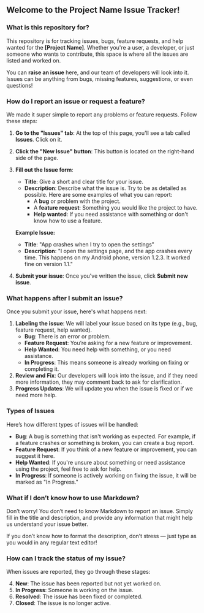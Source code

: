 ## Welcome to the **Project Name** Issue Tracker!

### What is this repository for?

This repository is for tracking issues, bugs, feature requests, and help wanted for the **[Project Name]**. Whether you're a user, a developer, or just someone who wants to contribute, this space is where all the issues are listed and worked on.

You can **raise an issue** here, and our team of developers will look into it. Issues can be anything from bugs, missing features, suggestions, or even questions!

### How do I report an issue or request a feature?

We made it super simple to report any problems or feature requests. Follow these steps:

1. **Go to the "Issues" tab**: At the top of this page, you'll see a tab called **Issues**. Click on it.
    
2. **Click the "New Issue" button**: This button is located on the right-hand side of the page.
    
3. **Fill out the Issue form**:
    
    - **Title**: Give a short and clear title for your issue.
    - **Description**: Describe what the issue is. Try to be as detailed as possible. Here are some examples of what you can report:
        - A **bug** or problem with the project.
        - A **feature request**: Something you would like the project to have.
        - **Help wanted**: If you need assistance with something or don't know how to use a feature.
    
    **Example Issue:**
    
    - **Title**: "App crashes when I try to open the settings"
    - **Description**: "I open the settings page, and the app crashes every time. This happens on my Android phone, version 1.2.3. It worked fine on version 1.1."
4. **Submit your issue**: Once you've written the issue, click **Submit new issue**.
    

### What happens after I submit an issue?

Once you submit your issue, here's what happens next:

1. **Labeling the issue**: We will label your issue based on its type (e.g., bug, feature request, help wanted).
    - **Bug**: There is an error or problem.
    - **Feature Request**: You’re asking for a new feature or improvement.
    - **Help Wanted**: You need help with something, or you need assistance.
    - **In Progress**: This means someone is already working on fixing or completing it.
2. **Review and Fix**: Our developers will look into the issue, and if they need more information, they may comment back to ask for clarification.
3. **Progress Updates**: We will update you when the issue is fixed or if we need more help.

### Types of Issues

Here’s how different types of issues will be handled:

- **Bug**: A bug is something that isn't working as expected. For example, if a feature crashes or something is broken, you can create a bug report.
- **Feature Request**: If you think of a new feature or improvement, you can suggest it here.
- **Help Wanted**: If you're unsure about something or need assistance using the project, feel free to ask for help.
- **In Progress**: If someone is actively working on fixing the issue, it will be marked as "In Progress."

### What if I don’t know how to use Markdown?

Don’t worry! You don’t need to know Markdown to report an issue. Simply fill in the title and description, and provide any information that might help us understand your issue better.

If you don’t know how to format the description, don’t stress — just type as you would in any regular text editor!

### How can I track the status of my issue?

When issues are reported, they go through these stages:

4. **New**: The issue has been reported but not yet worked on.
5. **In Progress**: Someone is working on the issue.
6. **Resolved**: The issue has been fixed or completed.
7. **Closed**: The issue is no longer active.

